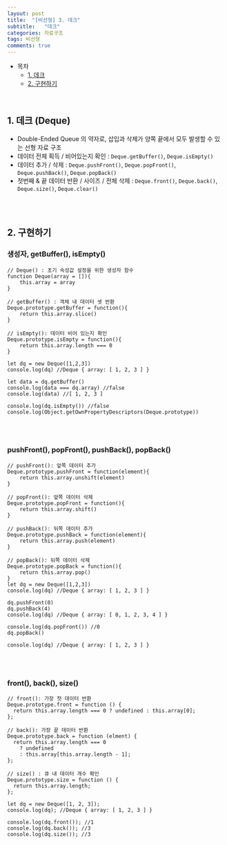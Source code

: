 ```yaml
---
layout: post
title:  "[비선형] 3. 데크"
subtitle:   "데크"
categories: 자료구조
tags: 비선형
comments: true
---
```


- 목차
  - [1. 데크](#)
  - [2. 구현하기](#)

<br>

## 1. 데크 (Deque)
- Double-Ended Queue 의 약자로, 삽입과 삭제가 양쪽 끝에서 모두 발생할 수 있는 선형 자료 구조
- 데이터 전체 획득 / 비어있는지 확인 : `Deque.getBuffer()`, `Deque.isEmpty()`
- 데이터 추가 / 삭제 : `Deque.pushFront()`, `Deque.popFront()`, `Deque.pushBack()`, `Deque.popBack()`
- 젓번째 & 끝 데이터 반환 / 사이즈 / 전체 삭제 : `Deque.front()`, `Deque.back()`, `Deque.size()`, `Deque.clear()`

<br><br>

## 2. 구현하기

### 생성자, getBuffer(), isEmpty()

````
// Deque() : 초기 속성값 설정을 위한 생성자 함수
function Deque(array = []){
    this.array = array
}

// getBuffer() : 객체 내 데이터 셋 반환
Deque.prototype.getBuffer = function(){
    return this.array.slice()
}

// isEmpty(): 데이터 비어 있는지 확인
Deque.prototype.isEmpty = function(){
    return this.array.length === 0
}

let dq = new Deque([1,2,3])
console.log(dq) //Deque { array: [ 1, 2, 3 ] }

let data = dq.getBuffer()
console.log(data === dq.array) //false
console.log(data) //[ 1, 2, 3 ]

console.log(dq.isEmpty()) //false
console.log(Object.getOwnPropertyDescriptors(Deque.prototype))
````

<br><br>

### pushFront(), popFront(), pushBack(), popBack()

````
// pushFront(): 앞쪽 데이터 추가
Deque.prototype.pushFront = function(element){
    return this.array.unshift(element)
}

// popFront(): 앞쪽 데이터 삭제
Deque.prototype.popFront = function(){
    return this.array.shift()
}

// pushBack(): 뒤쪽 데이터 추가
Deque.prototype.pushBack = function(element){
    return this.array.push(element)
}

// popBack(): 뒤쪽 데이터 삭제
Deque.prototype.popBack = function(){
    return this.array.pop()
}
let dq = new Deque([1,2,3])
console.log(dq) //Deque { array: [ 1, 2, 3 ] }

dq.pushFront(0)
dq.pushBack(4)
console.log(dq) //Deque { array: [ 0, 1, 2, 3, 4 ] }

console.log(dq.popFront()) //0
dq.popBack()

console.log(dq) //Deque { array: [ 1, 2, 3 ] }
````

<br><br>

### front(), back(), size()

````
// front(): 가장 첫 데이터 반환
Deque.prototype.front = function () {
  return this.array.length === 0 ? undefined : this.array[0];
};

// back(): 가장 끝 데이터 반환
Deque.prototype.back = function (elment) {
  return this.array.length === 0
    ? undefined
    : this.array[this.array.length - 1];
};

// size() : 큐 내 데이터 개수 확인
Deque.prototype.size = function () {
  return this.array.length;
};

let dq = new Deque([1, 2, 3]);
console.log(dq); //Deque { array: [ 1, 2, 3 ] }

console.log(dq.front()); //1
console.log(dq.back()); //3
console.log(dq.size()); //3
````
